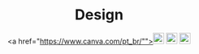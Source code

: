<div align="center">

# Design

<a href="https://www.canva.com/pt_br/""><img src="https://img.shields.io/badge/Canva-%2300C4CC.svg?style=flat&logo=Canva&logoColor=white" height="22" alt="Canva"/></a>
<a href="https://www.figma.com"><img src="https://img.shields.io/badge/Figma-%23F24E1E.svg?style=flat&logo=figma&logoColor=white" height="22" alt="Figma"/></a>
<a href="https://www.gimp.org"><img src="https://img.shields.io/badge/GIMP-657D8B?style=flat&logo=gimp&logoColor=FFFFFF" height="22" alt="GIMP"/></a>

</div>
